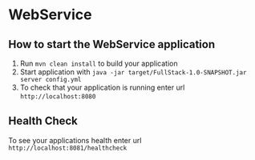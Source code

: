# WebService

How to start the WebService application
---

1. Run `mvn clean install` to build your application
1. Start application with `java -jar target/FullStack-1.0-SNAPSHOT.jar server config.yml`
1. To check that your application is running enter url `http://localhost:8080`

Health Check
---

To see your applications health enter url `http://localhost:8081/healthcheck`
